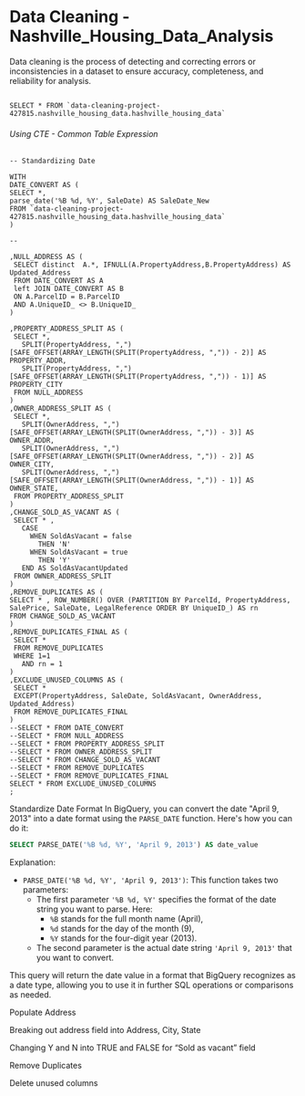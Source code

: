 # Data Cleaning - Nashville_Housing_Data_Analysis

Data cleaning is the process of detecting and correcting errors or inconsistencies in a dataset to ensure accuracy, completeness, and reliability for analysis. 

```

SELECT * FROM `data-cleaning-project-427815.nashville_housing_data.hashville_housing_data`

```

###### Using CTE - Common Table Expression

```
-- Standardizing Date 

WITH
DATE_CONVERT AS (
SELECT *,
parse_date('%B %d, %Y', SaleDate) AS SaleDate_New
FROM `data-cleaning-project-427815.nashville_housing_data.hashville_housing_data`
)

-- 

,NULL_ADDRESS AS (
 SELECT distinct  A.*, IFNULL(A.PropertyAddress,B.PropertyAddress) AS Updated_Address
 FROM DATE_CONVERT AS A
 left JOIN DATE_CONVERT AS B
 ON A.ParcelID = B.ParcelID
 AND A.UniqueID_ <> B.UniqueID_
)

,PROPERTY_ADDRESS_SPLIT AS (
 SELECT *,
   SPLIT(PropertyAddress, ",")[SAFE_OFFSET(ARRAY_LENGTH(SPLIT(PropertyAddress, ",")) - 2)] AS PROPERTY_ADDR,
   SPLIT(PropertyAddress, ",")[SAFE_OFFSET(ARRAY_LENGTH(SPLIT(PropertyAddress, ",")) - 1)] AS PROPERTY_CITY
 FROM NULL_ADDRESS
)
,OWNER_ADDRESS_SPLIT AS (
 SELECT *,
   SPLIT(OwnerAddress, ",")[SAFE_OFFSET(ARRAY_LENGTH(SPLIT(OwnerAddress, ",")) - 3)] AS OWNER_ADDR,
   SPLIT(OwnerAddress, ",")[SAFE_OFFSET(ARRAY_LENGTH(SPLIT(OwnerAddress, ",")) - 2)] AS OWNER_CITY,
   SPLIT(OwnerAddress, ",")[SAFE_OFFSET(ARRAY_LENGTH(SPLIT(OwnerAddress, ",")) - 1)] AS OWNER_STATE,
 FROM PROPERTY_ADDRESS_SPLIT
)
,CHANGE_SOLD_AS_VACANT AS (
 SELECT * ,
   CASE
     WHEN SoldAsVacant = false
       THEN 'N'
     WHEN SoldAsVacant = true
       THEN 'Y'
   END AS SoldAsVacantUpdated
 FROM OWNER_ADDRESS_SPLIT
)
,REMOVE_DUPLICATES AS (
SELECT * , ROW_NUMBER() OVER (PARTITION BY ParcelId, PropertyAddress, SalePrice, SaleDate, LegalReference ORDER BY UniqueID_) AS rn
FROM CHANGE_SOLD_AS_VACANT
)
,REMOVE_DUPLICATES_FINAL AS (
 SELECT *
 FROM REMOVE_DUPLICATES
 WHERE 1=1
   AND rn = 1
)
,EXCLUDE_UNUSED_COLUMNS AS (
 SELECT *
 EXCEPT(PropertyAddress, SaleDate, SoldAsVacant, OwnerAddress, Updated_Address)
 FROM REMOVE_DUPLICATES_FINAL
)
--SELECT * FROM DATE_CONVERT
--SELECT * FROM NULL_ADDRESS
--SELECT * FROM PROPERTY_ADDRESS_SPLIT
--SELECT * FROM OWNER_ADDRESS_SPLIT
--SELECT * FROM CHANGE_SOLD_AS_VACANT
--SELECT * FROM REMOVE_DUPLICATES
--SELECT * FROM REMOVE_DUPLICATES_FINAL
SELECT * FROM EXCLUDE_UNUSED_COLUMNS
;

```


Standardize Date Format
In BigQuery, you can convert the date "April 9, 2013" into a date format using the `PARSE_DATE` function. Here's how you can do it:

```sql
SELECT PARSE_DATE('%B %d, %Y', 'April 9, 2013') AS date_value
```

Explanation:
- `PARSE_DATE('%B %d, %Y', 'April 9, 2013')`: This function takes two parameters:
  - The first parameter `'%B %d, %Y'` specifies the format of the date string you want to parse. Here:
    - `%B` stands for the full month name (April),
    - `%d` stands for the day of the month (9),
    - `%Y` stands for the four-digit year (2013).
  - The second parameter is the actual date string `'April 9, 2013'` that you want to convert.

This query will return the date value in a format that BigQuery recognizes as a date type, allowing you to use it in further SQL operations or comparisons as needed.



Populate Address



Breaking out address field into Address, City, State


Changing Y and N into TRUE and FALSE for “Sold as vacant” field




Remove Duplicates


Delete unused columns

